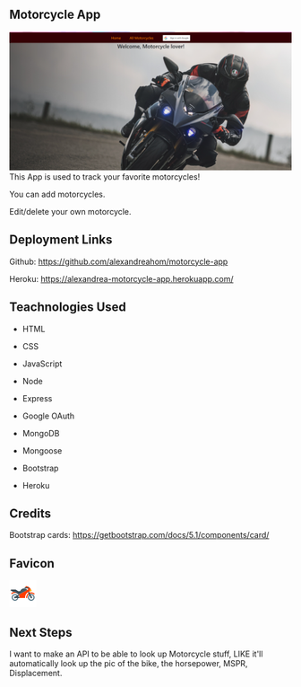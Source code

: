 ## Motorcycle App
![ALT](public/images/motoss.png)
This App is used to track your favorite motorcycles! 

You can add motorcycles.

Edit/delete your own motorcycle.
## Deployment Links

Github: https://github.com/alexandreahom/motorcycle-app

Heroku: https://alexandrea-motorcycle-app.herokuapp.com/

## Teachnologies Used

- HTML

- CSS

- JavaScript

- Node

- Express

- Google OAuth

- MongoDB

- Mongoose

- Bootstrap

- Heroku


## Credits
Bootstrap cards: https://getbootstrap.com/docs/5.1/components/card/

## Favicon

![ALT](public/images/favicon/icons8-motorcycle-48.png)

## Next Steps
I want to make an API to be able to look up Motorcycle stuff, LIKE it'll automatically look up the pic of the bike, the horsepower, MSPR, Displacement.